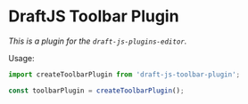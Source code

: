 # DraftJS Toolbar Plugin

*This is a plugin for the `draft-js-plugins-editor`.*

Usage:

```js
import createToolbarPlugin from 'draft-js-toolbar-plugin';

const toolbarPlugin = createToolbarPlugin();
```
